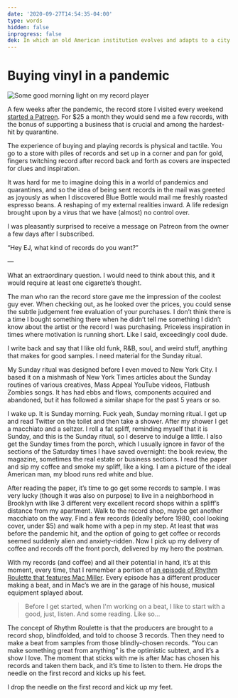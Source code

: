 ```yaml
---
date: '2020-09-27T14:54:35-04:00'
type: words
hidden: false
inprogress: false
dek: In which an old American institution evolves and adapts to a city and nationwide quarantine
---
```


# Buying vinyl in a pandemic

<img src="https://res.cloudinary.com/ejf/image/upload/v1601233329/untitled_shoot_20200519-13.jpg" alt="Some good morning light on my record player" class="fullwidth" />

A few weeks after the pandemic, the record store I visited every weekend [started a Patreon](https://www.patreon.com/SecondHandRecordsNYC). For $25 a month they would send me a few records, with the bonus of supporting a business that is crucial and among the hardest-hit by quarantine.

The experience of buying and playing records is physical and tactile. You go to a store with piles of records and set up in a corner and pan for gold, fingers twitching record after record back and forth as covers are inspected for clues and inspiration.

It was hard for me to imagine doing this in a world of pandemics and quarantines, and so the idea of being sent records in the mail was greeted as joyously as when I discovered Blue Bottle would mail me freshly roasted espresso beans. A reshaping of my external realities inward. A life redesign brought upon by a virus that we have (almost) no control over.

I was pleasantly surprised to receive a message on Patreon from the owner a few days after I subscribed.

“Hey EJ, what kind of records do you want?”

—

What an extraordinary question. I would need to think about this, and it would require at least one cigarette’s thought.

The man who ran the record store gave me the impression of the coolest guy ever. When checking out, as he looked over the prices, you could sense the subtle judgement free evaluation of your purchases. I don’t think there is a time I bought something there when he didn’t tell me something I didn’t know about the artist or the record I was purchasing. Priceless inspiration in times where motivation is running short. Like I said, exceedingly cool dude.

I write back and say that I like old funk, R&B, soul, and weird stuff, anything that makes for good samples. I need material for the Sunday ritual.

My Sunday ritual was designed before I even moved to New York City. I based it on a mishmash of New York Times articles about the Sunday routines of various creatives, Mass Appeal YouTube videos, Flatbush Zombies songs. It has had ebbs and flows, components acquired and abandoned, but it has followed a similar shape for the past 5 years or so.

I wake up. It is Sunday morning. Fuck yeah, Sunday morning ritual. I get up and read Twitter on the toilet and then take a shower. After my shower I get a macchiato and a seltzer. I roll a fat spliff, reminding myself that it is Sunday, and this is the Sunday ritual, so I deserve to indulge a little. I also get the Sunday times from the porch, which I usually ignore in favor of the sections of the Saturday times I have saved overnight: the book review, the magazine, sometimes the real estate or business sections. I read the paper and sip my coffee and smoke my spliff, like a king. I am a picture of the ideal American man, my blood runs red white and blue.

After reading the paper, it’s time to go get some records to sample. I was very lucky (though it was also on purpose) to live in a neighborhood in Brooklyn with like 3 different very excellent record shops within a spliff’s distance from my apartment. Walk to the record shop, maybe get another macchiato on the way. Find a few records (ideally before 1980, cool looking cover, under $5) and walk home with a pep in my step. At least that was before the pandemic hit, and the option of going to get coffee or records seemed suddenly alien and anxiety-ridden. Now I pick up my delivery of coffee and records off the front porch, delivered by my hero the postman.

With my records (and coffee) and all their potential in hand, it’s at this moment, every time, that I remember a portion of [an episode of Rhythm Roulette that features Mac Miller](https://www.youtube.com/watch?v=X-R47DwZWkU). Every episode has a different producer making a beat, and in Mac’s we are in the garage of his house, musical equipment splayed about.

> Before I get started, when I'm working on a beat, I like to start with a good, just, listen. And some reading. Like so…

The concept of Rhythm Roulette is that the producers are brought to a record shop, blindfolded, and told to choose 3 records. Then they need to make a beat from samples from those blindly-chosen records. “You can make something great from anything” is the optimistic subtext, and it’s a show I love. The moment that sticks with me is after Mac has chosen his records and taken them back, and it’s time to listen to them. He drops the needle on the first record and kicks up his feet.

I drop the needle on the first record and kick up my feet.
